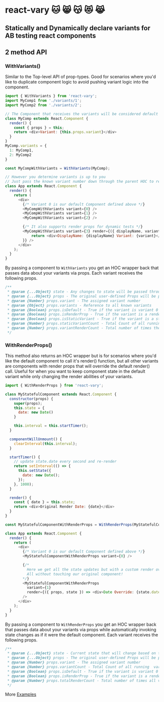 # react-vary :cat: :smile_cat: :kissing_cat: :heart_eyes_cat: :joy_cat:

## Statically and Dynamically declare variants for AB testing react components

## 2 method API

### WithVariants()

Similar to the Top-level API of prop-types. Good for scenarios where you'd like to duplicate component logic to avoid pushing variant logic into the component.

```js
import { WithVariants } from 'react-vary';
import MyComp1 from './variants/1';
import MyComp2 from './variants/2';

// The Component that receives the variants will be considered default (variant 0)
class MyComp extends React.Component {
  render() {
    const { props } = this;
    return <div>Variant: {this.props.variant}</div>
  }
}
MyComp.variants = {
  1: MyComp1,
  2: MyComp2
}

const MyCompWithVariants = WithVariants(MyComp);

// However you determine variants is up to you
// Just pass the known variant number down through the parent HOC to render the variant Child
class App extends React.Component {
  render() {
    return (
      <div>
        {/* Variant 0 is our default Component defined above */}
        <MyCompWithVariants variant={0} />
        <MyCompWithVariants variant={1} />
        <MyCompWithVariants variant={2} />

        {/* It also supports render props for dynamic tests */}
        <MyCompWithVariants variant={3} render={({ displayName, variant }) => {
            return <div>DisplayName: {displayName} Variant: {variant}</div>;
        }} />
      </div>
    );
  }
}
```

By passing a component to `WithVariants` you get an HOC wrapper back that passes data about your variants via props. Each variant receives the following props.

```js
/**
 * @param {...Object} state - Any changes to state will be passed through
 * @param {...Object} props - The original user-defined Props will be passed through
 * @param {Number} props.variant - The assigned variant number
 * @param {Object} props.variants - Reference to all known variants
 * @param {Boolean} props.isDefault - True if the variant is variant 0
 * @param {Boolean} props.isRenderProp - True if the variant is a render prop
 * @param {Boolean} props.isStaticVariant - True if the variant is a static variant
 * @param {Number} props.staticVariantCount - Total Count of all running static variants
 * @param {Number} props.variantRenderCount - Total number of times the variant has rendered
 */
```

### WithRenderProps()

This method also returns an HOC wrapper but is for scenarios where you'd like the default component to call it's render() function, but all other variants are components with render props that will override the default render() call. Useful for when you want to keep component state in the default variant while only changing the render abilities of your variants.

```js
import { WithRenderProps } from 'react-vary';

class MyStatefulComponent extends React.Component {
  constructor(props) {
    super(props);
    this.state = {
      date: new Date()
    }

    this.interval = this.startTimer();
  }

  componentWillUnmount() {
    clearInterval(this.interval);
  }

  startTimer() {
    // update state.date every second and re-render
    return setInterval(() => {
      this.setState({
        date: new Date();
      });
    }, 1000);
  }

  render() {
    const { date } = this.state;
    return <div>Original Render Date: {date}</div>
  }
}

const MyStatefulComponentWithRenderProps = WithRenderProps(MyStatefulComponent);

class App extends React.Component {
  render() {
    return (
      <div>
        {/* Variant 0 is our default Component defined above */}
        <MyStatefulComponentWithRenderProps variant={0} />

        {/*
          Here we get all the state updates but with a custom render override.
          All without touching our original component!
        */}
        <MyStatefulComponentWithRenderProps
          variant={1}
          render={({ props, state }) => <div>Date Override: {state.date}</div>}
        />
      </div>
    );
  }
}
```

By passing a component to `WithRenderProps` you get an HOC wrapper back that passes data about your variants via props while automatically invoking state changes as if it were the default component. Each variant receives the following props.

```js
/**
 * @param {...Object} state - Current state that will change based on the behaviour of the default variant
 * @param {...Object} props - The original user-defined Props will be passed through
 * @param {Number} props.variant - The assigned variant number
 * @param {Number} props.variantCount - Total Count of all running  variants
 * @param {Boolean} props.isDefault - True if the variant is variant 0
 * @param {Boolean} props.isRenderProp - True if the variant is a render prop
 * @param {Number} props.totalRenderCount - Total number of times all variants have rendered
 */
```

More [Examples](https://github.com/cmswalker/react-vary/tree/master/example)
